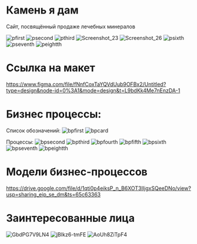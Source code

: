 # Камень я дам
Сайт, посвящённый продаже лечебных минералов

![pfirst](https://github.com/Kirill-Bokov/I-ll-give-you-the-stone/blob/master/Reports/Presentations/Pres1.png)
![psecond](https://github.com/Kirill-Bokov/I-ll-give-you-the-stone/blob/master/Reports/Presentations/Pres2.png)
![pthird](https://github.com/Kirill-Bokov/I-ll-give-you-the-stone/blob/master/Reports/Presentations/Pres3.png)
![Screenshot_23](https://github.com/Kirill-Bokov/I-ll-give-you-the-stone/assets/155570357/4273669e-14ce-418e-ad4b-244c894ea459)
![Screenshot_26](https://github.com/Kirill-Bokov/I-ll-give-you-the-stone/assets/155570357/fbcb1b76-6cd0-4565-9661-2b628274c968)
![psixth](https://github.com/Kirill-Bokov/I-ll-give-you-the-stone/blob/master/Reports/Presentations/Pres6.png)
![pseventh](https://github.com/Kirill-Bokov/I-ll-give-you-the-stone/blob/master/Reports/Presentations/Pres7.png)
![peightth](https://github.com/Kirill-Bokov/I-ll-give-you-the-stone/blob/master/Reports/Presentations/Pres8.png)

# Ссылка на макет
https://www.figma.com/file/fNnfCoxTaYQVdUub9OFBx2/Untitled?type=design&node-id=0%3A1&mode=design&t=L9bdKk4Me7nEnzDA-1

# Бизнес процессы:
Список обозначений: 
![bpfirst](https://github.com/Kirill-Bokov/I-ll-give-you-the-stone/blob/master/Reports/BuisnessProcess/Снимок1.png)
![bpcard](https://github.com/Kirill-Bokov/I-ll-give-you-the-stone/blob/master/Reports/BuisnessProcess/Снимок9.png)

Процессы:
![bpsecond](https://github.com/Kirill-Bokov/I-ll-give-you-the-stone/blob/master/Reports/BuisnessProcess/Снимок2.png)
![bpthird](https://github.com/Kirill-Bokov/I-ll-give-you-the-stone/blob/master/Reports/BuisnessProcess/Снимок3.png)
![bpfourth](https://github.com/Kirill-Bokov/I-ll-give-you-the-stone/blob/master/Reports/BuisnessProcess/Снимок4.png)
![bpfifth](https://github.com/Kirill-Bokov/I-ll-give-you-the-stone/blob/master/Reports/BuisnessProcess/Снимок5.png)
![bpsixth](https://github.com/Kirill-Bokov/I-ll-give-you-the-stone/blob/master/Reports/BuisnessProcess/Снимок6.png)
![bpseventh](https://github.com/Kirill-Bokov/I-ll-give-you-the-stone/blob/master/Reports/BuisnessProcess/Снимок7.png)
![bpeightth](https://github.com/Kirill-Bokov/I-ll-give-you-the-stone/blob/master/Reports/BuisnessProcess/Снимок8.png)

# Модели бизнес-процессов 
https://drive.google.com/file/d/1qti0p4eiksP_n_B6XOT3IIjgxSQeeDNo/view?usp=sharing_eip_se_dm&ts=65c63363 
# Заинтересованные лица
![GbdPG7V9LN4](https://github.com/Kirill-Bokov/I-ll-give-you-the-stone/assets/113982481/a36c19ee-4e7f-4ad5-92bd-9c54daeb27c0)
![jBIkz6-tmFE](https://github.com/Kirill-Bokov/I-ll-give-you-the-stone/assets/113982481/cca3abb4-5fc9-494a-8887-71338fe3039a)
![AoUh8ZiTpF4](https://github.com/Kirill-Bokov/I-ll-give-you-the-stone/assets/113982481/a8bc3294-177b-4ece-956c-254f7349635c)
